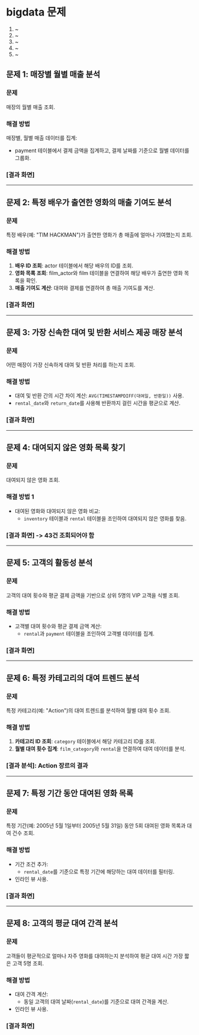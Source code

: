 # bigdata 문제
1. ~
2. ~
3. ~
4. ~
5. ~

## 문제 1: 매장별 월별 매출 분석
### 문제
매장의 월별 매출 조회.

### 해결 방법
매장별, 월별 매출 데이터를 집계:
- payment 테이블에서 결제 금액을 집계하고, 결제 날짜를 기준으로 월별 데이터를 그룹화.

### [결과 화면]

---

## 문제 2: 특정 배우가 출연한 영화의 매출 기여도 분석
### 문제
특정 배우(예: "TIM HACKMAN")가 출연한 영화가 총 매출에 얼마나 기여했는지 조회.

### 해결 방법
1. **배우 ID 조회**: actor 테이블에서 해당 배우의 ID를 조회.
2. **영화 목록 조회**: film_actor와 film 테이블을 연결하여 해당 배우가 출연한 영화 목록을 확인.
3. **매출 기여도 계산**: 대여와 결제를 연결하여 총 매출 기여도를 계산.

### [결과 화면]

---

## 문제 3: 가장 신속한 대여 및 반환 서비스 제공 매장 분석
### 문제
어떤 매장이 가장 신속하게 대여 및 반환 처리를 하는지 조회.

### 해결 방법
- 대여 및 반환 간의 시간 차이 계산: `AVG(TIMESTAMPDIFF(대여일, 반환일))` 사용.
- `rental_date`와 `return_date`를 사용해 반환까지 걸린 시간을 평균으로 계산.

### [결과 화면]

---

## 문제 4: 대여되지 않은 영화 목록 찾기
### 문제
대여되지 않은 영화 조회.

### 해결 방법 1
- 대여된 영화와 대여되지 않은 영화 비교:
  - `inventory` 테이블과 `rental` 테이블을 조인하여 대여되지 않은 영화를 찾음.

### [결과 화면] -> 43건 조회되어야 함

---

## 문제 5: 고객의 활동성 분석
### 문제
고객의 대여 횟수와 평균 결제 금액을 기반으로 상위 5명의 VIP 고객을 식별 조회.

### 해결 방법
- 고객별 대여 횟수와 평균 결제 금액 계산:
  - `rental`과 `payment` 테이블을 조인하여 고객별 데이터를 집계.

### [결과 화면]

---

## 문제 6: 특정 카테고리의 대여 트렌드 분석
### 문제
특정 카테고리(예: "Action")의 대여 트렌드를 분석하여 월별 대여 횟수 조회.

### 해결 방법
1. **카테고리 ID 조회**: `category` 테이블에서 해당 카테고리 ID를 조회.
2. **월별 대여 횟수 집계**: `film_category`와 `rental`을 연결하여 대여 데이터를 분석.

### [결과 분석]: Action 장르의 결과

---

## 문제 7: 특정 기간 동안 대여된 영화 목록
### 문제
특정 기간(예: 2005년 5월 1일부터 2005년 5월 31일) 동안 5회 대여된 영화 목록과 대여 건수 조회.

### 해결 방법
- 기간 조건 추가:
  - `rental_date`를 기준으로 특정 기간에 해당하는 대여 데이터를 필터링.
- 인라인 뷰 사용.

### [결과 화면]

---

## 문제 8: 고객의 평균 대여 간격 분석
### 문제
고객들이 평균적으로 얼마나 자주 영화를 대여하는지 분석하여 평균 대여 시간 가장 짧은 고객 5명 조회.

### 해결 방법
- 대여 간격 계산:
  - 동일 고객의 대여 날짜(`rental_date`)를 기준으로 대여 간격을 계산.
- 인라인 뷰 사용.

### [결과 화면]
